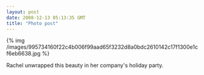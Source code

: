 ```yaml
---
layout: post
date: 2008-12-13 05:13:35 GMT
title: "Photo post"
---
```

{% img /images/995734160f22c4b006f99aad65f3232d8a0bdc2610142c17f1300e1cf6eb6638.jpg %}

Rachel unwrapped this beauty in her company's holiday party.